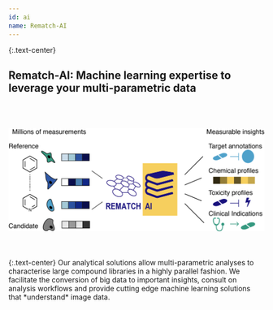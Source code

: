```yaml
---
id: ai
name: Rematch-AI
---
```


{:.text-center}
<h2>Rematch-AI: Machine learning expertise to leverage <bold>your</bold> multi-parametric data </h2>  
<img style="float: center;" src="/assets/images/mission/Rematch-AI-portfolio.png" alt="Rematch AI" vspace="50">  
{:.text-center}
Our analytical solutions allow multi-parametric analyses to characterise large compound libraries in a highly parallel fashion. We facilitate the conversion of big data to important insights, consult on analysis workflows and provide cutting edge machine learning solutions that *understand* image data.	
